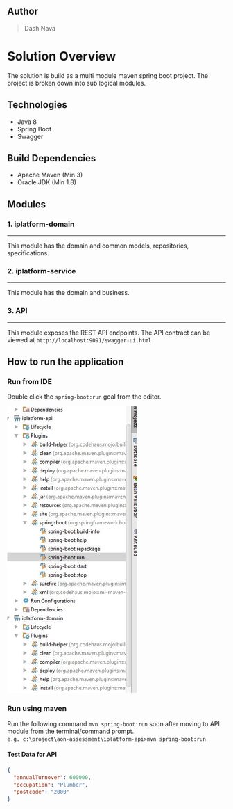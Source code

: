 ## Author
> Dash Nava

# Solution Overview

The solution is build as a multi module maven spring boot project. 
The project is broken down into sub logical modules.


## Technologies
* Java 8
* Spring Boot
* Swagger

## Build Dependencies

* Apache Maven (Min 3)
* Oracle JDK (Min 1.8)

## Modules

### 1. iplatform-domain
---
This module has the domain and common models, repositories, specifications.
### 2. iplatform-service
---
This module has the domain and business.

### 3. API
---
This module exposes the REST API endpoints. The API contract can be viewed at ```http://localhost:9091/swagger-ui.html```

## How to run the application


### Run from IDE
Double click the ```spring-boot:run``` goal from the editor.

![IDE Screenshot](docs/AON.JPG)

### Run using maven
Run the following command `mvn spring-boot:run` soon after moving to API module from the terminal/command prompt.
<br>```e.g. c:\project\aon-assessment\iplatform-api>mvn spring-boot:run```

#### Test Data for API
```json
{
  "annualTurnover": 600000,
  "occupation": "Plumber",
  "postcode": "2000"
}
```


